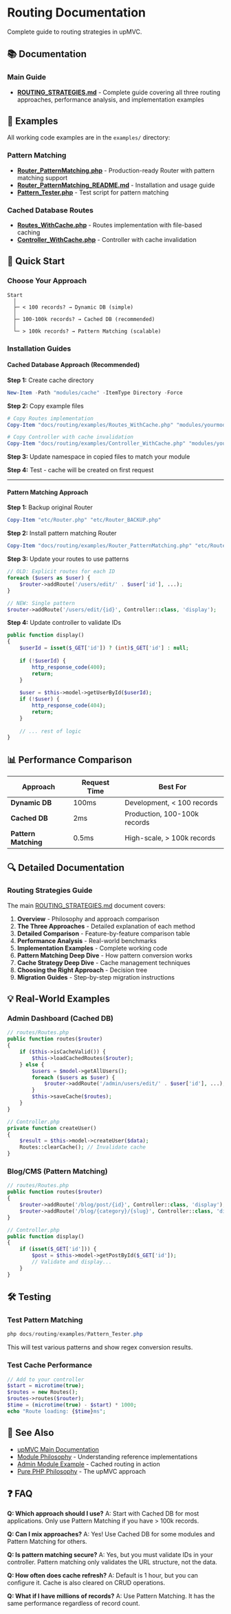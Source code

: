 # Routing Documentation

Complete guide to routing strategies in upMVC.

## 📚 Documentation

### Main Guide
- **[ROUTING_STRATEGIES.md](ROUTING_STRATEGIES.md)** - Complete guide covering all three routing approaches, performance analysis, and implementation examples

## 📁 Examples

All working code examples are in the `examples/` directory:

### Pattern Matching
- **[Router_PatternMatching.php](examples/Router_PatternMatching.php)** - Production-ready Router with pattern matching support
- **[Router_PatternMatching_README.md](examples/Router_PatternMatching_README.md)** - Installation and usage guide
- **[Pattern_Tester.php](examples/Pattern_Tester.php)** - Test script for pattern matching

### Cached Database Routes
- **[Routes_WithCache.php](examples/Routes_WithCache.php)** - Routes implementation with file-based caching
- **[Controller_WithCache.php](examples/Controller_WithCache.php)** - Controller with cache invalidation

## 🎯 Quick Start

### Choose Your Approach

```
Start
  │
  ├─ < 100 records? → Dynamic DB (simple)
  │
  ├─ 100-100k records? → Cached DB (recommended)
  │
  └─ > 100k records? → Pattern Matching (scalable)
```

### Installation Guides

#### Cached Database Approach (Recommended)

**Step 1:** Create cache directory
```powershell
New-Item -Path "modules/cache" -ItemType Directory -Force
```

**Step 2:** Copy example files
```powershell
# Copy Routes implementation
Copy-Item "docs/routing/examples/Routes_WithCache.php" "modules/yourmodule/routes/Routes.php"

# Copy Controller with cache invalidation
Copy-Item "docs/routing/examples/Controller_WithCache.php" "modules/yourmodule/Controller.php"
```

**Step 3:** Update namespace in copied files to match your module

**Step 4:** Test - cache will be created on first request

---

#### Pattern Matching Approach

**Step 1:** Backup original Router
```powershell
Copy-Item "etc/Router.php" "etc/Router_BACKUP.php"
```

**Step 2:** Install pattern matching Router
```powershell
Copy-Item "docs/routing/examples/Router_PatternMatching.php" "etc/Router.php" -Force
```

**Step 3:** Update your routes to use patterns
```php
// OLD: Explicit routes for each ID
foreach ($users as $user) {
    $router->addRoute('/users/edit/' . $user['id'], ...);
}

// NEW: Single pattern
$router->addRoute('/users/edit/{id}', Controller::class, 'display');
```

**Step 4:** Update controller to validate IDs
```php
public function display()
{
    $userId = isset($_GET['id']) ? (int)$_GET['id'] : null;
    
    if (!$userId) {
        http_response_code(400);
        return;
    }
    
    $user = $this->model->getUserById($userId);
    if (!$user) {
        http_response_code(404);
        return;
    }
    
    // ... rest of logic
}
```

## 📊 Performance Comparison

| Approach | Request Time | Best For |
|----------|-------------|----------|
| **Dynamic DB** | 100ms | Development, < 100 records |
| **Cached DB** | 2ms | Production, 100-100k records |
| **Pattern Matching** | 0.5ms | High-scale, > 100k records |

## 🔍 Detailed Documentation

### Routing Strategies Guide

The main [ROUTING_STRATEGIES.md](ROUTING_STRATEGIES.md) document covers:

1. **Overview** - Philosophy and approach comparison
2. **The Three Approaches** - Detailed explanation of each method
3. **Detailed Comparison** - Feature-by-feature comparison table
4. **Performance Analysis** - Real-world benchmarks
5. **Implementation Examples** - Complete working code
6. **Pattern Matching Deep Dive** - How pattern conversion works
7. **Cache Strategy Deep Dive** - Cache management techniques
8. **Choosing the Right Approach** - Decision tree
9. **Migration Guides** - Step-by-step migration instructions

## 💡 Real-World Examples

### Admin Dashboard (Cached DB)
```php
// routes/Routes.php
public function routes($router)
{
    if ($this->isCacheValid()) {
        $this->loadCachedRoutes($router);
    } else {
        $users = $model->getAllUsers();
        foreach ($users as $user) {
            $router->addRoute('/admin/users/edit/' . $user['id'], ...);
        }
        $this->saveCache($routes);
    }
}

// Controller.php
private function createUser()
{
    $result = $this->model->createUser($data);
    Routes::clearCache(); // Invalidate cache
}
```

### Blog/CMS (Pattern Matching)
```php
// routes/Routes.php
public function routes($router)
{
    $router->addRoute('/blog/post/{id}', Controller::class, 'display');
    $router->addRoute('/blog/{category}/{slug}', Controller::class, 'display');
}

// Controller.php
public function display()
{
    if (isset($_GET['id'])) {
        $post = $this->model->getPostById($_GET['id']);
        // Validate and display...
    }
}
```

## 🛠️ Testing

### Test Pattern Matching
```powershell
php docs/routing/examples/Pattern_Tester.php
```

This will test various patterns and show regex conversion results.

### Test Cache Performance
```php
// Add to your controller
$start = microtime(true);
$routes = new Routes();
$routes->routes($router);
$time = (microtime(true) - $start) * 1000;
echo "Route loading: {$time}ms";
```

## 📖 See Also

- [upMVC Main Documentation](../)
- [Module Philosophy](../MODULE_PHILOSOPHY.md) - Understanding reference implementations
- [Admin Module Example](../../modules/admin/README.md) - Cached routing in action
- [Pure PHP Philosophy](../PHILOSOPHY_PURE_PHP.md) - The upMVC approach

## ❓ FAQ

**Q: Which approach should I use?**
A: Start with Cached DB for most applications. Only use Pattern Matching if you have > 100k records.

**Q: Can I mix approaches?**
A: Yes! Use Cached DB for some modules and Pattern Matching for others.

**Q: Is pattern matching secure?**
A: Yes, but you must validate IDs in your controller. Pattern matching only validates the URL structure, not the data.

**Q: How often does cache refresh?**
A: Default is 1 hour, but you can configure it. Cache is also cleared on CRUD operations.

**Q: What if I have millions of records?**
A: Use Pattern Matching. It has the same performance regardless of record count.

